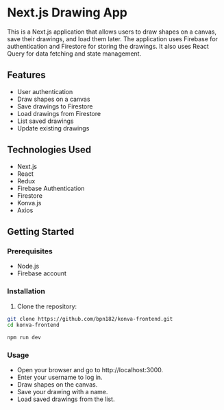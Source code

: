 # Next.js Drawing App

This is a Next.js application that allows users to draw shapes on a canvas, save their drawings, and load them later. The application uses Firebase for authentication and Firestore for storing the drawings. It also uses React Query for data fetching and state management.

## Features

- User authentication
- Draw shapes on a canvas
- Save drawings to Firestore
- Load drawings from Firestore
- List saved drawings
- Update existing drawings

## Technologies Used

- Next.js
- React
- Redux
- Firebase Authentication
- Firestore
- Konva.js
- Axios

## Getting Started

### Prerequisites

- Node.js
- Firebase account

### Installation

1. Clone the repository:

```sh
git clone https://github.com/bpn182/konva-frontend.git
cd konva-frontend

npm run dev
```


### Usage
- Open your browser and go to http://localhost:3000.
- Enter your username to log in.
- Draw shapes on the canvas.
- Save your drawing with a name.
- Load saved drawings from the list.